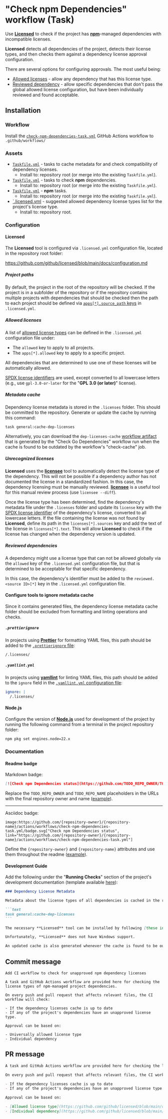 # "Check npm Dependencies" workflow (Task)

Use [**Licensed**](https://github.com/github/licensed) to check if the project has [**npm**](https://www.npmjs.com/)-managed dependencies with incompatible licenses.

**Licensed** detects all dependencies of the project, detects their license types, and then checks them against a dependency license approval configuration.

There are several options for configuring approvals. The most useful being:

- [Allowed licenses](https://github.com/github/licensed/blob/main/docs/configuration/allowed_licenses.md) - allow any dependency that has this license type.
- [Reviewed dependency](https://github.com/github/licensed/blob/main/docs/configuration/reviewing_dependencies.md) - allow specific dependencies that don't pass the global allowed license configuration, but have been individually reviewed and found acceptable.

## Installation

### Workflow

Install the [`check-npm-dependencies-task.yml`](check-npm-dependencies-task.yml) GitHub Actions workflow to `.github/workflows/`

### Assets

- [`Taskfile.yml`](assets/check-dependencies-task/Taskfile.yml) - tasks to cache metadata for and check compatibility of dependency licenses.
  - Install to: repository root (or merge into the existing `Taskfile.yml`).
- [`Taskfile.yml`](assets/check-npm-dependencies-task/Taskfile.yml) - tasks to check **npm** dependencies.
  - Install to: repository root (or merge into the existing `Taskfile.yml`).
- [`Taskfile.yml`](assets/npm-task/Taskfile.yml) - **npm** tasks.
  - Install to: repository root (or merge into the existing `Taskfile.yml`).
- [`.licensed.yml](assets/check-dependencies) - suggested allowed dependency license types list for the project's license type.
  - Install to: repository root.

### Configuration

#### Licensed

The **Licensed** tool is configured via `.licensed.yml` configuration file, located in the repository root folder:

https://github.com/github/licensed/blob/main/docs/configuration.md

##### Project paths

By default, the project in the root of the repository will be checked. If the project is in a subfolder of the repository or if the repository contains multiple projects with dependencies that should be checked then the path to each project should be defined via [`apps[*].source_path` keys](https://github.com/github/licensed/blob/main/docs/configuration/application_source.md#application-source-path) in `.licensed.yml`.

##### Allowed licenses

A list of [allowed license types](https://github.com/github/licensed/blob/main/docs/configuration/allowed_licenses.md) can be defined in the `.licensed.yml` configuration file under:

- The `allowed` key to apply to all projects.
- The `apps[*].allowed` key to apply to a specific project.

All dependencies that are determined to use one of these licenses will be automatically allowed.

[SPDX license identifiers](https://spdx.org/licenses/) are used, except converted to all lowercase letters (e.g., use `gpl-3.0-or-later` for the "**GPL 3.0 (or later)**" license).

##### Metadata cache

Dependency license metadata is stored in the `.licenses` folder. This should be committed to the repository. Generate or update the cache by running this command:

```text
task general:cache-dep-licenses
```

Alternatively, you can download the `dep-licenses-cache` [workflow artifact](https://docs.github.com/actions/managing-workflow-runs/downloading-workflow-artifacts) that is generated by the "Check Go Dependencies" workflow run when the cache is found to be outdated by the workflow's "check-cache" job.

##### Unrecognized licenses

**Licensed** uses the [**licensee**](https://github.com/licensee/licensee) tool to automatically detect the license type of the dependency. This will not be possible if a dependency author has not documented the license in a standardized fashion. In this case, the dependency licensing must be manually reviewed. [**licensee**](https://github.com/licensee/licensee) is a useful tool for this manual review process (use `licensee --diff`).

Once the license type has been determined, find the dependency's metadata file under the `.licenses` folder and update its `license` key with the [SPDX license identifier](https://spdx.org/licenses/) of the dependency's license, converted to all lowercase letters. If the file containing the license was not found by **Licensed**, define its path in the `licenses[*].sources` key and add the text of the license in `licenses[*].text`. This will allow **Licensed** to check if the license has changed when the dependency version is updated.

##### Reviewed dependencies

A dependency might use a license type that can not be allowed globally via the `allowed` key of the `.licensed.yml` configuration file, but that is determined to be acceptable for that specific dependency.

In this case, the dependency's identifier must be added to the `reviewed.<source ID>[*]` key in the `.licensed.yml` configuration file.

#### Configure tools to ignore metadata cache

Since it contains generated files, the dependency license metadata cache folder should be excluded from formatting and linting operations and checks.

##### `.prettierignore`

In projects using [**Prettier**](https://prettier.io/) for formatting YAML files, this path should be added to the [`.prettierignore` file](https://prettier.io/docs/en/ignore.html#ignoring-files-prettierignore):

```gitignore
/.licenses/
```

##### `.yamllint.yml`

In projects using [**yamllint**](https://prettier.io/) for linting YAML files, this path should be added to the `ignore` field in the [`.yamllint.yml` configuration file](https://yamllint.readthedocs.io/en/stable/configuration.html):

```yaml
ignore: |
  /.licenses/
```

#### Node.js

Configure the version of [**Node.js**](https://nodejs.org) used for development of the project by running the following command from a terminal in the project repository folder:

```text
npm pkg set engines.node=22.x
```

### Documentation

#### Readme badge

Markdown badge:

```markdown
[![Check npm Dependencies status](https://github.com/TODO_REPO_OWNER/TODO_REPO_NAME/actions/workflows/check-npm-dependencies-task.yml/badge.svg)](https://github.com/TODO_REPO_OWNER/TODO_REPO_NAME/actions/workflows/check-npm-dependencies-task.yml)
```

Replace the `TODO_REPO_OWNER` and `TODO_REPO_NAME` placeholders in the URLs with the final repository owner and name ([example](https://raw.githubusercontent.com/arduino-libraries/ArduinoIoTCloud/master/README.md)).

---

Asciidoc badge:

```adoc
image:https://github.com/{repository-owner}/{repository-name}/actions/workflows/check-npm-dependencies-task.yml/badge.svg["Check npm Dependencies status", link="https://github.com/{repository-owner}/{repository-name}/actions/workflows/check-npm-dependencies-task.yml"]
```

Define the `{repository-owner}` and `{repository-name}` attributes and use them throughout the readme ([example](https://raw.githubusercontent.com/arduino-libraries/WiFiNINA/master/README.adoc)).

#### Development Guide

Add the following under the "**Running Checks**" section of the project's development documentation (template available [here](../documentation-templates/contributor-guide/task/development.md)):

````markdown
### Dependency License Metadata

Metadata about the license types of all dependencies is cached in the repository. To update this cache, run the following command from the repository root folder:

```text
task general:cache-dep-licenses
```

The necessary **Licensed** tool can be installed by following [these instructions](https://github.com/github/licensed#as-an-executable).

Unfortunately, **Licensed** does not have Windows support.

An updated cache is also generated whenever the cache is found to be outdated by the "**Check npm Dependencies**" CI workflow and made available for download via the `dep-licenses-cache` [workflow artifact](https://docs.github.com/actions/managing-workflow-runs/downloading-workflow-artifacts).
````

## Commit message

```
Add CI workflow to check for unapproved npm dependency licenses

A task and GitHub Actions workflow are provided here for checking the license types of npm-managed project dependencies.

On every push and pull request that affects relevant files, the CI workflow will check:

- If the dependency licenses cache is up to date
- If any of the project's dependencies have an unapproved license type.

Approval can be based on:

- Universally allowed license type
- Individual dependency
```

## PR message

```markdown
A task and GitHub Actions workflow are provided here for checking the license types of [**npm**](https://www.npmjs.com/)-managed project dependencies.

On every push and pull request that affects relevant files, the CI workflow will use [**Licensed**](https://github.com/github/licensed) to check:

- If the dependency licenses cache is up to date
- If any of the project's dependencies have an unapproved license type.

Approval can be based on:

- [Allowed license type](https://github.com/github/licensed/blob/main/docs/configuration/allowed_licenses.md)
- [Individual dependency](https://github.com/github/licensed/blob/main/docs/configuration/reviewing_dependencies.md)
```
